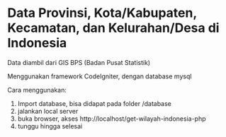 # Data Provinsi, Kota/Kabupaten, Kecamatan, dan Kelurahan/Desa di Indonesia
Data diambil dari GIS BPS (Badan Pusat Statistik)

Menggunakan framework CodeIgniter, dengan database mysql

Cara menggunakan:
1. Import database, bisa didapat pada folder /database
2. jalankan local server
3. buka browser, akses http://localhost/get-wilayah-indonesia-php
4. tunggu hingga selesai